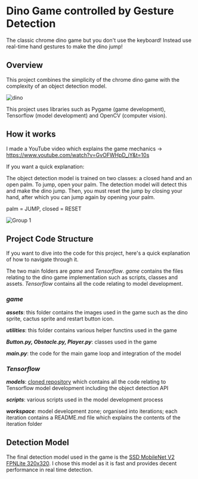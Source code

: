 # Dino Game controlled by Gesture Detection
The classic chrome dino game but you don't use the keyboard! Instead use real-time hand gestures to make the dino jump!

## Overview

This project combines the simplicity of the chrome dino game with the complexity of an object detection model.

![dino](https://github.com/raj-pulapakura/Dino-Game-controlled-by-Gesture-Detection/assets/87762282/92b7e1e9-918a-4d7a-bc19-5f518aca820c)

This project uses libraries such as Pygame (game development), Tensorflow (model development) and OpenCV (computer vision).

## How it works

I made a YouTube video which explains the game mechanics -> https://www.youtube.com/watch?v=GvOFWHpD_iY&t=10s

If you want a quick explanation:

The object detection model is trained on two classes: a closed hand and an open palm. To jump, open your palm. The detection model will detect this and make the dino jump. Then, you must reset the jump by closing your hand, after which you can jump again by opening your palm.

palm = JUMP, closed = RESET

![Group 1](https://user-images.githubusercontent.com/87762282/233251641-56517779-70f4-445e-9060-3eaec3dd661f.png)

## Project Code Structure

If you want to dive into the code for this project, here's a quick explanation of how to navigate through it.

The two main folders are *game* and *Tensorflow*. *game* contains the files relating to the dino game implementation such as scripts, classes and assets. *Tensorflow* contains all the code relating to model development.

### *game*

***assets***: this folder contains the images used in the game such as the dino sprite, cactus sprite and restart button icon.

***utilities***: this folder contains various helper functins used in the game

***Button.py, Obstacle.py, Player.py***: classes used in the game

***main.py***: the code for the main game loop and integration of the model

### *Tensorflow*

***models***: [cloned repository](https://github.com/tensorflow/models) which contains all the code relating to Tensorflow model development including the object detection API

***scripts***: various scripts used in the model development process

***workspace***: model development zone; organised into iterations; each iteration contains a README.md file which explains the contents of the iteration folder

## Detection Model

The final detection model used in the game is the [SSD MobileNet V2 FPNLite 320x320](https://github.com/tensorflow/models/blob/master/research/object_detection/g3doc/tf2_detection_zoo.md). I chose this model as it is fast and provides decent performance in real time detection.
